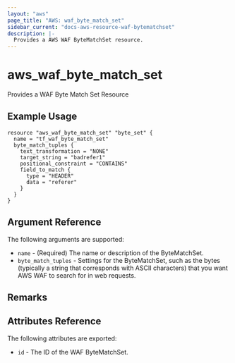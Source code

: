 ```yaml
---
layout: "aws"
page_title: "AWS: waf_byte_match_set"
sidebar_current: "docs-aws-resource-waf-bytematchset"
description: |-
  Provides a AWS WAF ByteMatchSet resource.
---
```


# aws\_waf\_byte\_match\_set

Provides a WAF Byte Match Set Resource

## Example Usage

```
resource "aws_waf_byte_match_set" "byte_set" {
  name = "tf_waf_byte_match_set"
  byte_match_tuples {
    text_transformation = "NONE"
    target_string = "badrefer1"
    positional_constraint = "CONTAINS"
    field_to_match {
      type = "HEADER"
      data = "referer"
    }
  }
}
```

## Argument Reference

The following arguments are supported:

* `name` - (Required) The name or description of the ByteMatchSet.
* `byte_match_tuples` - Settings for the ByteMatchSet, such as the bytes (typically a string that corresponds with ASCII characters) that you want AWS WAF to search for in web requests. 

## Remarks

## Attributes Reference

The following attributes are exported:

* `id` - The ID of the WAF ByteMatchSet.
